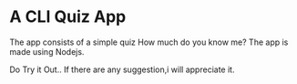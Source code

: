 # A CLI Quiz App 

The app consists of a simple quiz How much do you know me?
The app is made using Nodejs.

Do Try it Out..
If there are any suggestion,i will appreciate it.